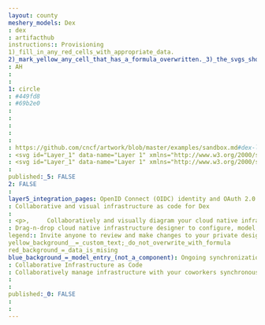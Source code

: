 ```yaml
---
layout: county 
meshery_models: Dex
: dex
: artifacthub
instructions:: Provisioning
1)_fill_in_any_red_cells_with_appropriate_data.
2)_mark_yellow_any_cell_that_has_a_formula_overwritten._3)_the_svgs_shouldn't_have_xml_header_they_are_added_programmatically_through_workflows: Security & Compliance
: AH
: 
: 
1: circle
: #449fd8
: #69b2e0
: 
: 
: 
: 
: 
: https://github.com/cncf/artwork/blob/master/examples/sandbox.md#dex-logos
: <svg id="Layer_1" data-name="Layer 1" xmlns="http://www.w3.org/2000/svg" viewBox="0 0 112 109"><defs><style>.cls-1{fill:#449fd8;}.cls-2{fill:#f04d5c;}</style></defs><path class="cls-1" d="M88.345,51.574a25.19624,25.19624,0,0,0,14.175-18.53A50.95114,50.95114,0,0,0,70.094,4.851a38.4537,38.4537,0,0,1,6.771,24.17A32.62725,32.62725,0,0,1,88.345,51.574ZM27.27,38.542A25.1843,25.1843,0,0,0,5.412,46.596,50.95762,50.95762,0,0,0,18.099,88.158,38.89772,38.89772,0,0,1,24.93,63.675,32.61,32.61,0,0,1,27.27,38.542Zm5.74,38.386a25.21718,25.21718,0,0,0,3.642,24.215,51.06313,51.06313,0,0,0,38.643-.035A38.467,38.467,0,0,1,55.408,86.377,32.49323,32.49323,0,0,1,33.01,76.928ZM63.122,22.202A25.20126,25.20126,0,0,0,47.892,3.47,51.13351,51.13351,0,0,0,12.76,26.631a38.785,38.785,0,0,1,24.529.639A32.27852,32.27852,0,0,1,63.122,22.202ZM85.891,66.457a32.40354,32.40354,0,0,1-15.678,16.61,25.3707,25.3707,0,0,0,22.852,5.834,51.11349,51.11349,0,0,0,13.9-35.009A38.66315,38.66315,0,0,1,85.891,66.457Z"/><circle class="cls-2" cx="56.035" cy="53.892" r="15.972"/></svg>
: <svg id="Layer_1" data-name="Layer 1" xmlns="http://www.w3.org/2000/svg" viewBox="0 0 112 109"><defs><style>.cls-1{fill:#fff;}</style></defs><path class="cls-1" d="M88.345,51.574a25.19624,25.19624,0,0,0,14.175-18.53A50.95114,50.95114,0,0,0,70.094,4.851a38.4537,38.4537,0,0,1,6.771,24.17A32.62725,32.62725,0,0,1,88.345,51.574ZM27.27,38.542A25.1843,25.1843,0,0,0,5.412,46.596,50.95762,50.95762,0,0,0,18.099,88.158,38.89772,38.89772,0,0,1,24.93,63.675,32.61,32.61,0,0,1,27.27,38.542Zm5.74,38.386a25.21718,25.21718,0,0,0,3.642,24.215,51.06313,51.06313,0,0,0,38.643-.035A38.467,38.467,0,0,1,55.408,86.377,32.49323,32.49323,0,0,1,33.01,76.928ZM63.122,22.202A25.20126,25.20126,0,0,0,47.892,3.47,51.13351,51.13351,0,0,0,12.76,26.631a38.785,38.785,0,0,1,24.529.639A32.27852,32.27852,0,0,1,63.122,22.202ZM85.891,66.457a32.40354,32.40354,0,0,1-15.678,16.61,25.3707,25.3707,0,0,0,22.852,5.834,51.11349,51.11349,0,0,0,13.9-35.009A38.66315,38.66315,0,0,1,85.891,66.457Z"/><circle class="cls-1" cx="56.035" cy="53.892" r="15.972"/></svg>, 
: 
published:_5: FALSE
2: FALSE
: 
layer5_integration_pages: OpenID Connect (OIDC) identity and OAuth 2.0 provider with pluggable connectors
: Collaborative and visual infrastructure as code for Dex
: 
: <p>,     Collaboratively and visually diagram your cloud native infrastructure with GitOps-style pipeline integration. Design, test, and manage configuration your Kubernetes-based, containerized applications as a visual topology., </p>, <p>,     Looking for best practice cloud native design and deployment best practices? Choose from thousands of pre-built components in MeshMap. Choose from hundreds of ready-made design patterns by importing templates from Meshery Catalog or use our low code designer, MeshMap, to create and deploy your own cloud native infrastructure designs., </p>
: Drag-n-drop cloud native infrastructure designer to configure, model, and deploy your workloads.
legend:: Invite anyone to review and make changes to your private designs.
yellow_background__=_custom_text;_do_not_overwrite_with_formula
red_background_=_data_is_mising
blue_background_=_model_entry_(not_a_component): Ongoing synchronization of Kubernetes configuration and changes across any number of clusters.
: Collaborative Infrastructure as Code
: Collaboratively manage infrastructure with your coworkers synchronously sharing the same designs.
: 
: 
published:_0: FALSE
: 
: 
---
```

